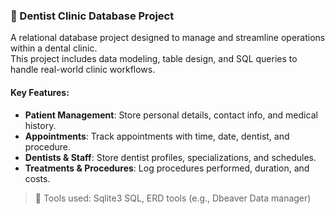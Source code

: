 

### 🦷 Dentist Clinic Database Project

A relational database project designed to manage and streamline operations within a dental clinic.  
This project includes data modeling, table design, and SQL queries to handle real-world clinic workflows.

#### Key Features:
- **Patient Management**: Store personal details, contact info, and medical history.
- **Appointments**: Track appointments with time, date, dentist, and procedure.
- **Dentists & Staff**: Store dentist profiles, specializations, and schedules.
- **Treatments & Procedures**: Log procedures performed, duration, and costs.

> 🔧 Tools used: Sqlite3 SQL, ERD tools (e.g., Dbeaver Data manager)


